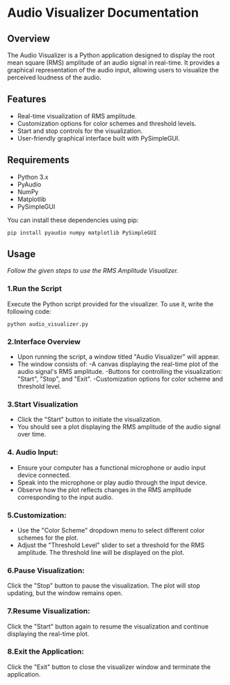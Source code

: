 # Audio Visualizer Documentation

## Overview
The Audio Visualizer is a Python application designed to display the root mean square (RMS) amplitude of an audio signal in real-time. It provides a graphical representation of the audio input, allowing users to visualize the perceived loudness of the audio.

## Features

- Real-time visualization of RMS amplitude.
- Customization options for color schemes and threshold levels.
- Start and stop controls for the visualization.
- User-friendly graphical interface built with PySimpleGUI.
  
## Requirements

- Python 3.x
- PyAudio
- NumPy
- Matplotlib
- PySimpleGUI

You can install these dependencies using pip:

```
pip install pyaudio numpy matplotlib PySimpleGUI
```

## Usage
*Follow the given steps to use the RMS Amplitude Visualizer.*

### 1.Run the Script
Execute the Python script provided for the visualizer. To use it, write the following code:
```
python audio_visualizer.py
```

### 2.Interface Overview
- Upon running the script, a window titled "Audio Visualizer" will appear.
- The window consists of:
  -A canvas displaying the real-time plot of the audio signal's RMS amplitude.
  -Buttons for controlling the visualization: "Start", "Stop", and "Exit".
  -Customization options for color scheme and threshold level.

### 3.Start Visualization
- Click the "Start" button to initiate the visualization.
- You should see a plot displaying the RMS amplitude of the audio signal over time.

### 4. Audio Input:
- Ensure your computer has a functional microphone or audio input device connected.
- Speak into the microphone or play audio through the input device.
- Observe how the plot reflects changes in the RMS amplitude corresponding to the input audio.

### 5.Customization:
- Use the "Color Scheme" dropdown menu to select different color schemes for the plot.
- Adjust the "Threshold Level" slider to set a threshold for the RMS amplitude. The threshold line will be displayed on the plot.

### 6.Pause Visualization:
Click the "Stop" button to pause the visualization. The plot will stop updating, but the window remains open.

### 7.Resume Visualization:
Click the "Start" button again to resume the visualization and continue displaying the real-time plot.

### 8.Exit the Application:
Click the "Exit" button to close the visualizer window and terminate the application.


